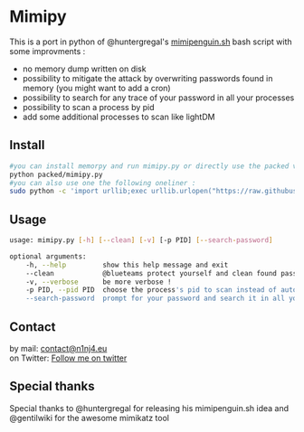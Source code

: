# Mimipy
This is a port in python of @huntergregal's [mimipenguin.sh](https://github.com/huntergregal/mimipenguin) bash script with some improvments :
- no memory dump written on disk
- possibility to mitigate the attack by overwriting passwords found in memory (you might want to add a cron)
- possibility to search for any trace of your password in all your processes
- possibility to scan a process by pid
- add some additional processes to scan like lightDM

## Install
```bash
#you can install memorpy and run mimipy.py or directly use the packed version that doesn't require any dependency
python packed/mimipy.py
#you can also use one the following oneliner :
sudo python -c 'import urllib;exec urllib.urlopen("https://raw.githubusercontent.com/n1nj4sec/mimipy/master/packed/mimipy.py").read()'
```

## Usage
```bash
usage: mimipy.py [-h] [--clean] [-v] [-p PID] [--search-password]

optional arguments:
    -h, --help         show this help message and exit
    --clean            @blueteams protect yourself and clean found passwords from memory ! You might want to regularly run this on your workstation/servers
    -v, --verbose      be more verbose !
    -p PID, --pid PID  choose the process's pid to scan instead of automatic selection
    --search-password  prompt for your password and search it in all your processes !.
```

## Contact
by mail: contact@n1nj4.eu  
on Twitter: [Follow me on twitter](https://twitter.com/n1nj4sec)

## Special thanks
Special thanks to @huntergregal for releasing his mimipenguin.sh idea and @gentilwiki for the awesome mimikatz tool


